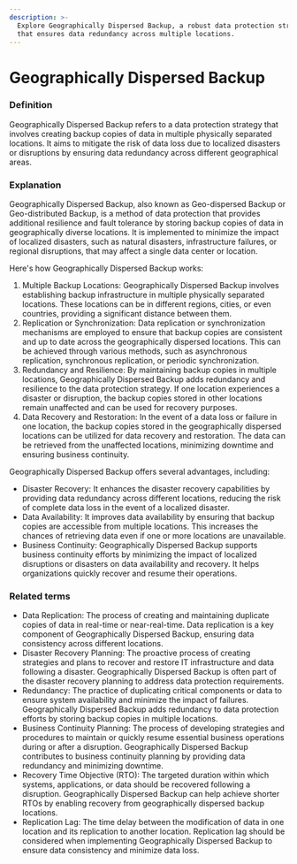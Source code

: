 ```yaml
---
description: >-
  Explore Geographically Dispersed Backup, a robust data protection strategy
  that ensures data redundancy across multiple locations.
---
```


# Geographically Dispersed Backup

### Definition

Geographically Dispersed Backup refers to a data protection strategy that involves creating backup copies of data in multiple physically separated locations. It aims to mitigate the risk of data loss due to localized disasters or disruptions by ensuring data redundancy across different geographical areas.

### Explanation

Geographically Dispersed Backup, also known as Geo-dispersed Backup or Geo-distributed Backup, is a method of data protection that provides additional resilience and fault tolerance by storing backup copies of data in geographically diverse locations. It is implemented to minimize the impact of localized disasters, such as natural disasters, infrastructure failures, or regional disruptions, that may affect a single data center or location.

Here's how Geographically Dispersed Backup works:

1. Multiple Backup Locations: Geographically Dispersed Backup involves establishing backup infrastructure in multiple physically separated locations. These locations can be in different regions, cities, or even countries, providing a significant distance between them.
2. Replication or Synchronization: Data replication or synchronization mechanisms are employed to ensure that backup copies are consistent and up to date across the geographically dispersed locations. This can be achieved through various methods, such as asynchronous replication, synchronous replication, or periodic synchronization.
3. Redundancy and Resilience: By maintaining backup copies in multiple locations, Geographically Dispersed Backup adds redundancy and resilience to the data protection strategy. If one location experiences a disaster or disruption, the backup copies stored in other locations remain unaffected and can be used for recovery purposes.
4. Data Recovery and Restoration: In the event of a data loss or failure in one location, the backup copies stored in the geographically dispersed locations can be utilized for data recovery and restoration. The data can be retrieved from the unaffected locations, minimizing downtime and ensuring business continuity.

Geographically Dispersed Backup offers several advantages, including:

* Disaster Recovery: It enhances the disaster recovery capabilities by providing data redundancy across different locations, reducing the risk of complete data loss in the event of a localized disaster.
* Data Availability: It improves data availability by ensuring that backup copies are accessible from multiple locations. This increases the chances of retrieving data even if one or more locations are unavailable.
* Business Continuity: Geographically Dispersed Backup supports business continuity efforts by minimizing the impact of localized disruptions or disasters on data availability and recovery. It helps organizations quickly recover and resume their operations.

### Related terms

* Data Replication: The process of creating and maintaining duplicate copies of data in real-time or near-real-time. Data replication is a key component of Geographically Dispersed Backup, ensuring data consistency across different locations.
* Disaster Recovery Planning: The proactive process of creating strategies and plans to recover and restore IT infrastructure and data following a disaster. Geographically Dispersed Backup is often part of the disaster recovery planning to address data protection requirements.
* Redundancy: The practice of duplicating critical components or data to ensure system availability and minimize the impact of failures. Geographically Dispersed Backup adds redundancy to data protection efforts by storing backup copies in multiple locations.
* Business Continuity Planning: The process of developing strategies and procedures to maintain or quickly resume essential business operations during or after a disruption. Geographically Dispersed Backup contributes to business continuity planning by providing data redundancy and minimizing downtime.
* Recovery Time Objective (RTO): The targeted duration within which systems, applications, or data should be recovered following a disruption. Geographically Dispersed Backup can help achieve shorter RTOs by enabling recovery from geographically dispersed backup locations.
* Replication Lag: The time delay between the modification of data in one location and its replication to another location. Replication lag should be considered when implementing Geographically Dispersed Backup to ensure data consistency and minimize data loss.
